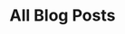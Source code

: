---
title: "All Blog Posts"
layout: "list"
description: "Browse all articles about web development, trading & Crypto, fintech, and developer journey"
---